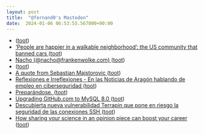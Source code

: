 ```yaml
---
layout: post
title:  "@fernand0's Mastodon"
date:  2024-01-06 06:53:55.567000+00:00
---
```

*  [ ](https://mastodon.social/@eledhwen) ([toot](https://mastodon.social/@fernand0/111707687194838265))
*  [‘People are happier in a walkable neighborhood’: the US community that banned cars ](https://www.theguardian.com/cities/2023/oct/11/culdesac-car-free-neighborhood-tempe-arizon) ([toot](https://mastodon.social/@fernand0/111706670162790713))
*  [Nacho (@nacho@frankenwolke.com) ](https://frankenwolke.com/@nacho/11170534195343358) ([toot](https://mastodon.social/@fernand0/111705384847892962))
*  [ ](https://mastodon.social/users/fernand0/statuses/111704993445541884/activity) ([toot](https://mastodon.social/users/fernand0/statuses/111704993445541884/activity))
*  [A quote from Sebastian Majstorovic ](https://simonwillison.net/2023/Dec/8/sebastian-majstorovic) ([toot](https://mastodon.social/@fernand0/111704827747114334))
*  [
         Reflexiones e Irreflexiones - En las Noticias de Aragón hablando de empleo en ciberseguridad
       ](http://fernand0.blogalia.com//historias/7880) ([toot](https://mastodon.social/@fernand0/111704555560060693))
*  [Preparándose. ](https://avecesunafoto.wordpress.com/2024/01/05/preparandose) ([toot](https://mastodon.social/@fernand0/111704530230163481))
*  [Upgrading GitHub.com to MySQL 8.0 ](https://github.blog/2023-12-07-upgrading-github-com-to-mysql-8-0) ([toot](https://mastodon.social/@fernand0/111704523235697862))
*  [Descubierta nueva vulnerabilidad Terrapin que pone en riesgo la seguridad de las conexiones SSH ](https://unaaldia.hispasec.com/2024/01/descubierta-nueva-vulnerabilidad-terrapin-que-pone-en-riesgo-la-seguridad-de-las-conexiones-ssh.htm) ([toot](https://mastodon.social/@fernand0/111704233991020256))
*  [How sharing your science in an opinion piece can boost your career ](https://www.nature.com/articles/d41586-023-04091-) ([toot](https://mastodon.social/@fernand0/111704064557307705))
